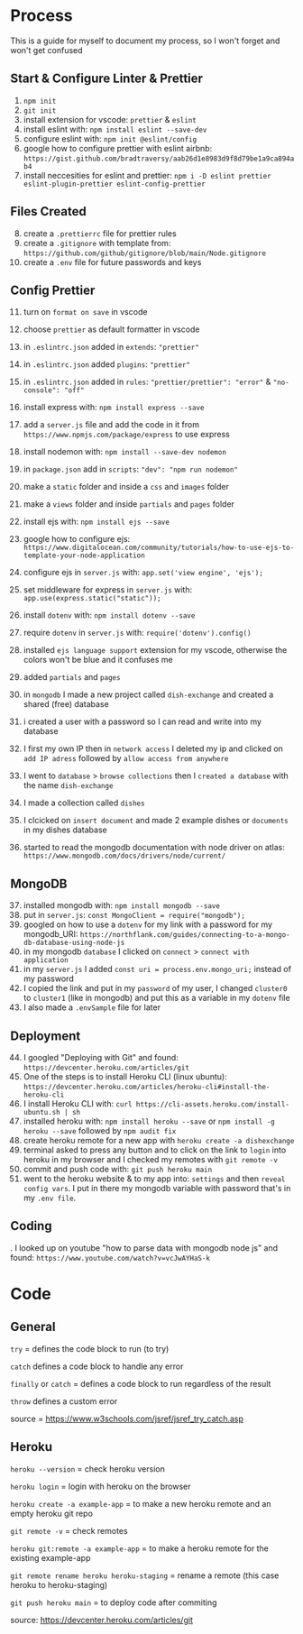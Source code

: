 # Process

This is a guide for myself to document my process, so I won't forget and won't get confused

## Start & Configure Linter & Prettier

1. `npm init`
2. `git init`
3. install extension for vscode: `prettier` & `eslint`
4. install eslint with: `npm install eslint --save-dev`
5. configure eslint with: `npm init @eslint/config`
6. google how to configure prettier with eslint airbnb: `https://gist.github.com/bradtraversy/aab26d1e8983d9f8d79be1a9ca894ab4`
7. install neccesities for eslint and prettier: `npm i -D eslint prettier eslint-plugin-prettier eslint-config-prettier`

## Files Created

8. create a `.prettierrc` file for prettier rules
9. create a `.gitignore` with template from: `https://github.com/github/gitignore/blob/main/Node.gitignore`
10. create a `.env` file for future passwords and keys

## Config Prettier

11. turn on `format on save` in vscode
12. choose `prettier` as default formatter in vscode
13. in `.eslintrc.json` added in `extends`: `"prettier"`
14. in `.eslintrc.json` added `plugins`: `"prettier"`
15. in `.eslintrc.json` added in `rules`: `"prettier/prettier": "error"` & `"no-console": "off"`

16. install express with: `npm install express --save`
17. add a `server.js` file and add the code in it from `https://www.npmjs.com/package/express` to use express
18. install nodemon with: `npm install --save-dev nodemon`
19. in `package.json` add in `scripts`: `"dev": "npm run nodemon"`

20. make a `static` folder and inside a `css` and `images` folder
21. make a `views` folder and inside `partials` and `pages` folder

22. install ejs with: `npm install ejs --save`
23. google how to configure ejs: `https://www.digitalocean.com/community/tutorials/how-to-use-ejs-to-template-your-node-application`
24. configure ejs in `server.js` with: `app.set('view engine', 'ejs');`
25. set middleware for express in `server.js` with: `app.use(express.static("static"));`

26. install `dotenv` with: `npm install dotenv --save`
27. require `dotenv` in `server.js` with: `require('dotenv').config()`

28. installed `ejs language support` extension for my vscode, otherwise the colors won't be blue and it confuses me

29. added `partials` and `pages`

30. in `mongodb` I made a new project called `dish-exchange` and created a shared (free) database
31. i created a user with a password so I can read and write into my database
32. I first my own IP then in `network access` I deleted my ip and clicked on `add IP adress` followed by `allow access from anywhere`
33. I went to `database` > `browse collections` then I `created a database` with the name `dish-exchange`
34. I made a collection called `dishes`
35. I clcicked on `insert document` and made 2 example dishes or `documents` in my dishes database
36. started to read the mongodb documentation with node driver on atlas: `https://www.mongodb.com/docs/drivers/node/current/`

## MongoDB

37. installed mongodb with: `npm install mongodb --save`
38. put in `server.js`: `const MongoClient = require("mongodb");`
39. googled on how to use a `dotenv` for my link with a password for my mongodb_URI: `https://northflank.com/guides/connecting-to-a-mongo-db-database-using-node-js`
40. in my mongodb `database` I clicked on `connect` > `connect with application`
41. in my `server.js` I added `const uri = process.env.mongo_uri;` instead of my password
42. I copied the link and put in my `password` of my user, I changed `cluster0` to `cluster1` (like in mongodb) and put this as a variable in my `dotenv` file
43. I also made a `.envSample` file for later

## Deployment

44. I googled "Deploying with Git" and found: `https://devcenter.heroku.com/articles/git`
45. One of the steps is to install Heroku CLI (linux ubuntu): `https://devcenter.heroku.com/articles/heroku-cli#install-the-heroku-cli`
46. I install Heroku CLI with: `curl https://cli-assets.heroku.com/install-ubuntu.sh | sh`
47. installed heroku with: `npm install heroku --save` or `npm install -g heroku --save` followed by `npm audit fix`
48. create heroku remote for a new app with `heroku create -a dishexchange`
49. terminal asked to press any button and to click on the link to `login` into heroku in my browser and I checked my remotes with `git remote -v`
50. commit and push code with: `git push heroku main`
51. went to the heroku website & to my app into: `settings` and then `reveal config vars`. I put in there my mongodb variable with password that's in my `.env file`.

## Coding

. I looked up on youtube "how to parse data with mongodb node js" and found: `https://www.youtube.com/watch?v=vcJwAYHaS-k`

# Code

## General

`try` = defines the code block to run (to try)

`catch` defines a code block to handle any error

`finally` or `catch` = defines a code block to run regardless of the result

`throw` defines a custom error

source = https://www.w3schools.com/jsref/jsref_try_catch.asp

## Heroku

`heroku --version` = check heroku version

`heroku login` = login with heroku on the browser

`heroku create -a example-app` = to make a new heroku remote and an empty heroku git repo

`git remote -v` = check remotes

`heroku git:remote -a example-app` = to make a heroku remote for the existing example-app

`git remote rename heroku heroku-staging` = rename a remote (this case heroku to heroku-staging)

`git push heroku main` = to deploy code after commiting

source: https://devcenter.heroku.com/articles/git

